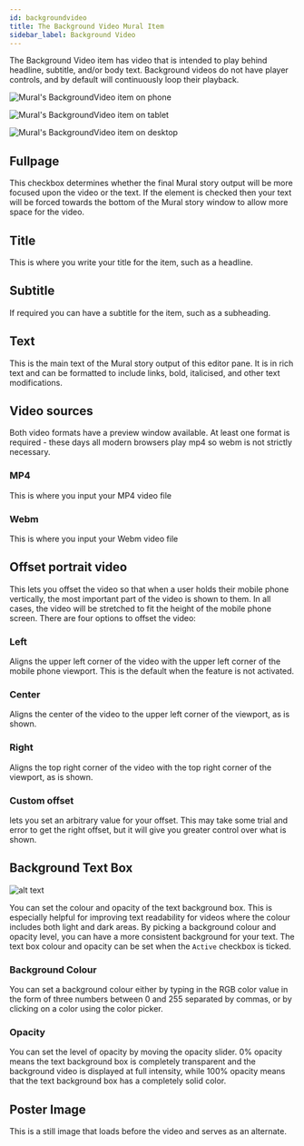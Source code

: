 ```yaml
---
id: backgroundvideo
title: The Background Video Mural Item
sidebar_label: Background Video
---
```


The Background Video item has video that is intended to play behind headline, subtitle, and/or body text. Background videos do not have player controls, and by default will continuously loop their playback.

![Mural's BackgroundVideo item on phone](assets/output/BackgroundVideo-phone.png "Mural's BackgroundVideo item on phone")

![Mural's BackgroundVideo item on tablet](assets/output/BackgroundVideo-tablet.png "Mural's BackgroundVideo item on tablet")

![Mural's BackgroundVideo item on desktop](assets/output/BackgroundVideo-desktop.png "Mural's BackgroundVideo item on desktop")

## Fullpage

This checkbox determines whether the final Mural story output will be more focused upon the video or the text. If the element is checked then your text will be forced towards the bottom of the Mural story window to allow more space for the video.

## Title

This is where you write your title for the item, such as a headline.

## Subtitle

If required you can have a subtitle for the item, such as a subheading.

## Text

This is the main text of the Mural story output of this editor pane. It is in rich text and can be formatted to include links, bold, italicised, and other text modifications.

## Video sources

Both video formats have a preview window available. At least one format is required - these days all modern browsers play mp4 so webm is not strictly necessary.

### MP4

This is where you input your MP4 video file

### Webm

This is where you input your Webm video file

## Offset portrait video

This lets you offset the video so that when a user holds their mobile phone vertically, the most important part of the video is shown to them. In all cases, the video will be stretched to fit the height of the mobile phone screen. There are four options to offset the video:

### Left

Aligns the upper left corner of the video with the upper left corner of the mobile phone viewport. This is the default when the feature is not activated.

### Center

Aligns the center of the video to the upper left corner of the viewport, as is shown.

### Right

Aligns the top right corner of the video with the top right corner of the viewport, as is shown.

### Custom offset

lets you set an arbitrary value for your offset. This may take some trial and error to get the right offset, but it will give you greater control over what is shown.

## Background Text Box

![alt text](assets/BackgroundTextBox.png "Background Text Box")

You can set the colour and opacity of the text background box. This is especially helpful for improving text readability for videos where the colour includes both light and dark areas. By picking a background colour and opacity level, you can have a more consistent background for your text. The text box colour and opacity can be set when the `Active` checkbox is ticked.

### Background Colour

You can set a background colour either by typing in the RGB color value in the form of three numbers between 0 and 255 separated by commas, or by clicking on a color using the color picker.

### Opacity

You can set the level of opacity by moving the opacity slider. 0% opacity means the text background box is completely transparent and the background video is displayed at full intensity, while 100% opacity means that the text background box has a completely solid color.

## Poster Image

This is a still image that loads before the video and serves as an alternate.
